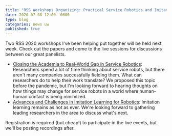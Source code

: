 ```yaml
---
title: "RSS Workshops Organizing: Practical Service Robotics and Imitation Learning"
date: 2020-07-08 12:00 -0600
type: blog
categories: news uw
published: true
---
```


Two RSS 2020 workshops I've been helping put together will be held next week. Check out the papers and come to the live sessions for discussions between our great panelists.

* [Closing the Academia to Real-World Gap in Service Robotics](https://sites.google.com/cs.washington.edu/rss-2020-service-robots/home): Researchers spend a lot of time thinking about service robots, but there aren't many companies successfully fielding them. What can researchers do to help their work translate? We proposed this topic before the pandemic, but I'm looking forward to hearing thoughts on how things may change for service robots in a world where human-human contact is being minimized.
* [Advances and Challenges in Imitation Learning for Robotics](https://sites.google.com/utexas.edu/rss-2020-imitation-learning/home): Imitation learning remains as hot as ever. We're looking forward to gathering leading researchers in the area to discuss what's next.

Registration is required (but cheap!) to participate in the live events, but we'll be posting recordings after.